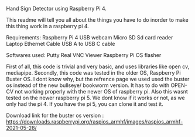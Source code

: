 Hand Sign Detector using Raspberry Pi 4.

This readme will tell you all about the things you have to do inorder to make this thing work in a raspberry pi 4.

Requirements: 
Raspberry Pi 4
USB webcam
Micro SD
Sd card reader
Laptop
Ethernet Cable
USB A to USB C cable

Softwares used:
Putty
Real VNC Viewer
Raspberry Pi OS flasher


First of all, this code is trivial and very basic, and uses libraries like open cv, mediapipe. 
Secondly, this code was tested in the older OS, Raspberry Pi Buster OS. I dont know why, but the refrence page we used used the buster os instead of the new bullseye/ bookworm version. It has to do with OPEN-CV not working properly with the newer OS of raspberry pi. 
Also this wasnt tested on the newer raspberry pi 5. We dont know if it works or not, as we only had the pi 4. If you have the pi 5, you can clone it and test it.

Download link for the buster os version :
https://downloads.raspberrypi.org/raspios_armhf/images/raspios_armhf-2021-05-28/


